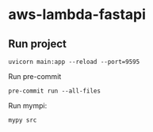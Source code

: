 # aws-lambda-fastapi

## Run project

```
uvicorn main:app --reload --port=9595
```

Run pre-commit

```
pre-commit run --all-files
```

Run mympi:

```
mypy src 
```

